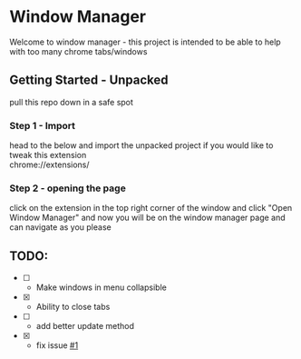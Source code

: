 # Window Manager
Welcome to window manager - 
this project is intended to be able to help with too many chrome tabs/windows 

## Getting Started - Unpacked
pull this repo down in a safe spot 

### Step 1 - Import
head to the below and import the unpacked project if you would like to tweak this extension </br>
chrome://extensions/

### Step 2 - opening the page
click on the extension in the top right corner of the window and click "Open Window Manager" and now you will be on the window manager page and can navigate as you please

## TODO:

- [ ] - Make windows in menu collapsible
- [X] - Ability to close tabs 
- [ ] - add better update method
- [X] - fix issue [#1](https://github.com/Coop25/Chrome-Window-Manager/issues/1)
